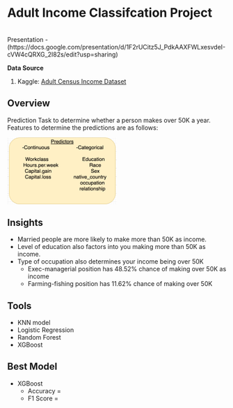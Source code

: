 # Adult Income Classifcation Project
<br/>
Presentation - (https://docs.google.com/presentation/d/1F2rUCitz5J_PdkAAXFWLxesvdeI-cVW4cQRXG_2I82s/edit?usp=sharing)
<br/>

**Data Source**
1. Kaggle: [Adult Census Income Dataset](https://www.kaggle.com/uciml/adult-census-income)

## Overview
Prediction Task to determine whether a person makes over 50K a year. 
Features to determine the predictions are as follows:

<img src="Images/Predictors.png" align="center" width="50%">
  


## Insights 
- Married people are more likely to make more than 50K as income.
- Level of education also factors into you making more than 50K as income.  
- Type of occupation also determines your income being over 50K
  - Exec-managerial  position has 48.52% chance of making over 50K as income 
  - Farming-fishing position has 11.62% chance of making over 50K

## Tools<br/>
- KNN model
- Logistic Regression 
- Random Forest
- XGBoost 

## Best Model
- XGBoost 
  - Accuracy = 
  - F1 Score = 


